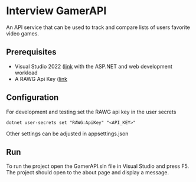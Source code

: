# Interview GamerAPI

An API service that can be used to track and compare lists of users favorite video games.

## Prerequisites

* Visual Studio 2022 ([link](https://visualstudio.microsoft.com/vs/#download) with the ASP.NET and web development workload
* A RAWG Api Key ([link](https://rawg.io/)

## Configuration 

For development and testing set the RAWG api key in the user secrets 

```
dotnet user-secrets set "RAWG:ApiKey" "<API_KEY>"
```

Other settings can be adjusted in appsettings.json

## Run

To run the project open the GamerAPI.sln file in Visual Studio and press F5. The project should open to the about page and display a message.
